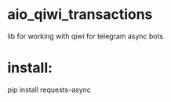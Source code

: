 # aio_qiwi_transactions
lib for working with qiwi for telegram async bots

# install:

pip install requests-async







